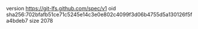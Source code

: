 version https://git-lfs.github.com/spec/v1
oid sha256:702bfafb51ce71c5245e14c3e0e802c4099f3d06b4755d5a130126f5fa4bdeb7
size 2078
